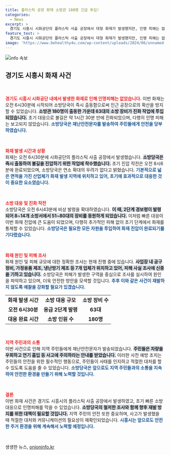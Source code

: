```yaml
---
title: 플라스틱 공장 화재 소방관 180명 긴급 투입!
categories:
  - News
excerpt: >
  경기도 시흥시 시화공단의 플라스틱 사출 공장에서 대형 화재가 발생했지만, 인명 피해는 없었다. 소방관 180명이 출동하여 1시간30분 만에 불길을 잡고 진화 작업을 마무리했다. 화재 원인 조사 중!
feature_text: >
  경기도 시흥시 시화공단의 플라스틱 사출 공장에서 대형 화재가 발생했지만, 인명 피해는 없었다. 소방관 180명이 출동하여 1시간30분 만에 불길을 잡고 진화 작업을 마무리했다. 화재 원인 조사 중!
image: 'https://www.behealthy4u.com/wp-content/uploads/2024/06/unnamed-file.png'
---
```


<p><img src="https://www.behealthy4u.com/wp-content/uploads/2024/06/unnamed-file.png" alt="info 속보" /></p>

<h2 data-ke-size="size26">경기도 시흥시 화재 사건</h2>

<p data-ke-size="size16">&nbsp;</p>

<p><b><span style="color: #ee2323;">경기도 시흥시 시화공단 내에서 발생한 화재로 인해 인명피해는 없었습니다.</span></b> 이번 화재는 오전 6시30분에 시작되어 소방당국이 즉시 출동함으로써 인근 공장으로의 확산을 방지할 수 있었습니다. <b><span style="background-color: #21538527;">소방관 180명이 출동한 가운데 63대의 소방 장비가 진화 작업에 투입되었습니다.</span></b> 초기 대응으로 불길은 약 1시간 30분 만에 진화되었으며, 다행히 인명 피해는 보고되지 않았습니다. <b><span style="color: #1a5490;">소방당국은 재난안전문자를 발송하여 주민들에게 안전을 당부하였습니다.</span></b></p>

<p data-ke-size="size16">&nbsp;</p>

<p><b><span style="color: #ee2323;">화재 발생 시간과 상황</span></b>
<br>화재는 오전 6시30분에 시화공단의 플라스틱 사출 공장에서 발생했습니다. <b><span style="background-color: #21538527;">소방당국은 즉시 출동하여 불길을 진압하기 위한 작업에 착수했습니다.</span></b> 초기 진압 작전은 오전 8시6분에 완료되었으며, 소방당국은 연소 확대의 우려가 없다고 밝혔습니다. <b><span style="color: #1a5490;">기본적으로 넓은 면적을 가진 산업체가 화재 발생 지역에 위치하고 있어, 초기에 효과적으로 대응한 것이 중요한 요소였습니다.</span></b></p>

<p data-ke-size="size16">&nbsp;</p>

<p><b><span style="color: #ee2323;">소방 대응 및 진화 작전</span></b>
<br>소방당국은 오전 6시43분에 비상 발령을 확대하였습니다. <b><span style="background-color: #21538527;">이 때, 2단계 경보령이 발령되어 8~14개 소방서에서 51~80대의 장비를 동원하게 되었습니다.</span></b> 이처럼 빠른 대응이 이번 화재 진압에 큰 도움이 되었으며, 다행히 추가적인 피해 없이 초기 단계에서 화재를 통제할 수 있었습니다. <b><span style="color: #1a5490;">소방당국은 필요한 모든 자원을 투입하여 화재 진압이 완료되기를 기다렸습니다.</span></b></p>

<p data-ke-size="size16">&nbsp;</p>

<p><b><span style="color: #ee2323;">화재 원인 및 피해 조사</span></b>
<br>화재 원인 및 피해 규모에 대한 정확한 조사는 현재 진행 중에 있습니다. <b><span style="background-color: #21538527;">사업장 내 공구정비, 가정용품 제조, 냉난방기 제조 등 7개 업체가 위치하고 있어, 피해 사실 조사에 신중을 기하고 있습니다.</span></b> 소방당국은 피해가 발생한 구역을 중심으로 조사를 실시하여 원인을 파악하고 있으며, 더욱 안전한 방안을 모색할 것입니다. <b><span style="color: #1a5490;">추후 이와 같은 사건이 재발하지 않도록 예찰을 강화할 필요가 있겠습니다.</span></b></p>

<table style="width: 100%; border-collapse: collapse;">
    <tr>
        <td style="text-align: center; height: 17px;"><b>화재 발생 시간</b></td>
        <td style="text-align: center; height: 17px;"><b>소방 대응 규모</b></td>
        <td style="text-align: center; height: 17px;"><b>소방 장비 수</b></td>
    </tr>
    <tr>
        <td style="text-align: center; height: 17px;"><b>오전 6시30분</b></td>
        <td style="text-align: center; height: 17px;"><b>응급 2단계 발령</b></td>
        <td style="text-align: center; height: 17px;"><b>63대</b></td>
    </tr>
    <tr>
        <td style="text-align: center; height: 17px;"><b>대응 완료 시간</b></td>
        <td style="text-align: center; height: 17px;"><b>소방 인원 수</b></td>
        <td style="text-align: center; height: 17px;"><b>180명</b></td>
    </tr>
</table>

<p data-ke-size="size16">&nbsp;</p>

<p><b><span style="color: #ee2323;">지역 주민과의 소통</span></b>
<br>이번 사건으로 인해 지역 주민들에게 재난안전문자가 발송되었습니다. <b><span style="background-color: #21538527;">주민들은 차량을 우회하고 연기 흡입 등 사고에 주의하라는 안내를 받았습니다.</span></b> 이러한 사전 예방 조치는 주민들의 안전을 위한 필수적인 행동으로, 주민들이 사태를 인지하고 적절한 대처를 할 수 있도록 도움을 줄 수 있었습니다. <b><span style="color: #1a5490;">소방당국은 앞으로도 지역 주민들과의 소통을 지속하여 안전한 환경을 만들기 위해 노력할 것입니다.</span></b></p>

<p data-ke-size="size16">&nbsp;</p>

<p><b><span style="color: #ee2323;">결론</span></b>
<br>이번 화재 사건은 경기도 시흥시의 플라스틱 사출 공장에서 발생하였고, 초기 빠른 소방 대응으로 인명피해를 막을 수 있었습니다. <b><span style="background-color: #21538527;">소방당국의 철저한 조사와 함께 향후 재발 방지를 위한 대책이 필요할 것입니다.</span></b> 지역 주민의 안전 또한 중요하며, 사고가 발생했을 때 적절한 대처와 커뮤니케이션의 필요성이 재확인되었습니다. <b><span style="color: #1a5490;">시흥시는 앞으로도 안전한 주거 환경을 위해 계속해서 노력할 예정입니다.</span></b></p>

<p data-ke-size="size16">&nbsp;</p>
생생한 뉴스, <a href="https://onioninfo.kr" rel="dofollow">onioninfo.kr</a>


